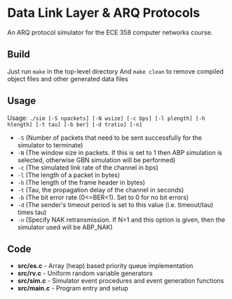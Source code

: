 # Data Link Layer & ARQ Protocols
An ARQ protocol simulator for the ECE 358 computer networks course.

## Build
Just run `make` in the top-level directory
And `make clean` to remove compiled object files and other generated data files 

## Usage
Usage: `./sim [-S npackets] [-N wsize] [-c bps] [-l plength] [-h hlength] [-t tau] [-b ber] [-d tratio] [-n]`

* `-S` (Number of packets that need to be sent successfully for the simulator to terminate)
* `-N` (The window size in packets. If this is set to 1 then ABP simulation is selected, otherwise GBN simulation will be performed)
* `-c` (The simulated link rate of the channel in bps)
* `-l` (The length of a packet in bytes)
* `-h` (The length of the frame header in bytes)
* `-t` (Tau, the propagation delay of the channel in seconds)
* `-b` (The bit error rate (0<=BER<1). Set to 0 for no bit errors)
* `-d` (The sender's timeout period is set to this value (i.e. timeout/tau) times tau)
* `-n` (Specify NAK retransmission. If N=1 and this option is given, then the simulator used will be ABP_NAK)

## Code
* **src/es.c** - Array (heap) based priority queue implementation
* **src/rv.c** - Uniform random variable generators
* **src/sim.c** - Simulator event procedures and event generation functions
* **src/main.c** - Program entry and setup

